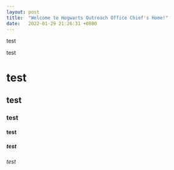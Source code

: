 ```yaml
---
layout: post
title:  "Welcome to Hogwarts Outreach Office Chief's Home!"
date:   2022-01-29 21:26:31 +0800
---
```


test

test

# test

## test

### test

#### test

##### test

###### test


